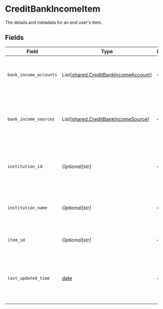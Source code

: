 # CreditBankIncomeItem

The details and metadata for an end user's Item.


## Fields

| Field                                                                                  | Type                                                                                   | Required                                                                               | Description                                                                            |
| -------------------------------------------------------------------------------------- | -------------------------------------------------------------------------------------- | -------------------------------------------------------------------------------------- | -------------------------------------------------------------------------------------- |
| `bank_income_accounts`                                                                 | List[[shared.CreditBankIncomeAccount](../../models/shared/creditbankincomeaccount.md)] | :heavy_minus_sign:                                                                     | The Item's accounts that have Bank Income data.                                        |
| `bank_income_sources`                                                                  | List[[shared.CreditBankIncomeSource](../../models/shared/creditbankincomesource.md)]   | :heavy_minus_sign:                                                                     | The income sources for this Item. Each entry in the array is a single income source.   |
| `institution_id`                                                                       | *Optional[str]*                                                                        | :heavy_minus_sign:                                                                     | The unique identifier of the institution associated with the Item.                     |
| `institution_name`                                                                     | *Optional[str]*                                                                        | :heavy_minus_sign:                                                                     | The name of the institution associated with the Item.                                  |
| `item_id`                                                                              | *Optional[str]*                                                                        | :heavy_minus_sign:                                                                     | The unique identifier for the Item.                                                    |
| `last_updated_time`                                                                    | [date](https://docs.python.org/3/library/datetime.html#date-objects)                   | :heavy_minus_sign:                                                                     | The time when this Item's data was last retrieved from the financial institution.      |